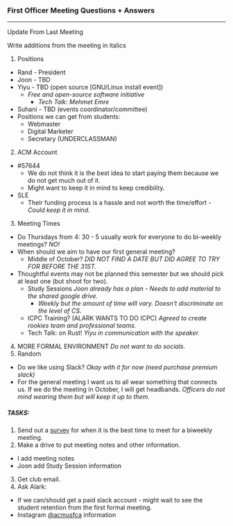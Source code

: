 ### First Officer Meeting Questions + Answers
---

Update From Last Meeting

Write additions from the meeting in italics

1. Positions
  - Rand - President
  - Joon - TBD
  - Yiyu - TBD (open source [GNU/Linux install event])
    * *Free and open-source software initiative*
      + *Tech Talk: Mehmet Emre*
  - Suhani - TBD (events coordinator/committee)
  - Positions we can get from students:
    * Webmaster
    * Digital Marketer
    * Secretary (UNDERCLASSMAN)
2. ACM Account
  - #57644
    * We do not think it is the best idea to start paying them because we do not
      get much out of it.
    * Might want to keep it in mind to keep credibility.
  - SLE
    * Their funding process is a hassle and not worth the time/effort - *Could
      keep it in mind.*
3. Meeting Times
  - Do Thursdays from 4: 30 - 5 usually work for everyone to do bi-weekly
    meetings? *NO!*
  - When should we aim to have our first general meeting?
    * Middle of October? *DID NOT FIND A DATE BUT DID AGREE TO TRY FOR BEFORE
      THE 31ST.*
  - Thoughtful events may not be planned this semester but we should pick at
    least one (but shoot for two).
    * Study Sessions *Joon already has a plan - Needs to add material to the
      shared google drive.*
        + *Weekly but the amount of time will vary. Doesn't discriminate on the
         level of CS.*
    * ICPC Training? (ALARK WANTS TO DO ICPC) *Agreed to create rookies team and
      professional teams.*
    * Tech Talk: on Rust! *Yiyu in communication with the speaker.*
4. MORE FORMAL ENVIRONMENT *Do not want to do socials.*
5. Random
  - Do we like using Slack? *Okay with it for now (need purchase premium slack)*
  - For the general meeting I want us to all wear something that connects us.
    If we do the meeting in October, I will get headbands. *Officers do not mind
    wearing them but will keep it up to them.*

##### TASKS:
1. Send out a [survey](https://www.when2meet.com/?17199774-9Z1LR) for when it is
   the best time to meet for a biweekly meeting.
2. Make a drive to put meeting notes and other information.
  - I add meeting notes
  - Joon add Study Session information
3. Get club email.
4. Ask Alark:
  - If we can/should get a paid slack account - might wait to see the student
    retention from the first formal meeting.
  - Instagram [@acmusfca](https://www.instagram.com/acmusfca) information
